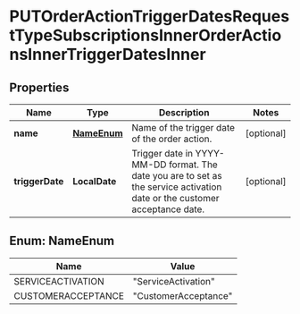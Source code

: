 

# PUTOrderActionTriggerDatesRequestTypeSubscriptionsInnerOrderActionsInnerTriggerDatesInner


## Properties

| Name | Type | Description | Notes |
|------------ | ------------- | ------------- | -------------|
|**name** | [**NameEnum**](#NameEnum) | Name of the trigger date of the order action. |  [optional] |
|**triggerDate** | **LocalDate** | Trigger date in YYYY-MM-DD format. The date you are to set as the service activation date or the customer acceptance date.  |  [optional] |



## Enum: NameEnum

| Name | Value |
|---- | -----|
| SERVICEACTIVATION | &quot;ServiceActivation&quot; |
| CUSTOMERACCEPTANCE | &quot;CustomerAcceptance&quot; |



